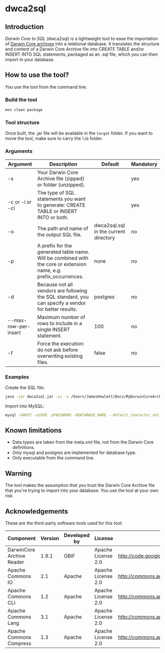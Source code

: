 dwca2sql
========

## Introduction

_Darwin Core to SQL_ (dwca2sql) is a lightweight tool to ease the importation of [Darwin Core archives](http://rs.tdwg.org/dwc/terms/guides/text/index.htm) into a relational database. It translates the structure and content of a Darwin Core Archive file into CREATE TABLE and/or INSERT INTO SQL statements, packaged as an .sql file, which you can then import in your database.

## How to use the tool?
You use the tool from the command line.

### Build the tool
```bash
mvn clean package
```

### Tool structure
Once built, the .jar file will be available in the `target` folder. If you want to move the tool, make sure to carry the `lib` folder.

### Arguments
| Argument | Description | Default |Mandatory|
| -------- | ----------- | ------- |-------  |
|-s <source file> |  Your Darwin Core Archive file (zipped) or folder (unzipped).  |   |yes|
|-c or -i or -ci	 |The type of SQL statements you want to generate: CREATE TABLE or INSERT INTO or both.||		 yes|
|-o <output file>	 |The path and name of the output SQL file.	| dwca2sql.sql in the current directory|	 no|
|-p <prefix>	 |A prefix for the generated table name. Will be combined with the core or extension name, e.g. prefix_occurrences.	|none|	 no|
|-d <database type>	 |Because not all vendors are following the SQL standard, you can specify a vendor for better results.	| postgres|	 no|
|--max-row-per-insert	 |Maximum number of rows to include in a single INSERT statement.|	 100|	 no|
|-f	 |Force the execution: do not ask before overwriting existing files.|	false|	 no|

### Examples
Create the SQL file:
```bash
java -jar dwca2sql.jar -ci -s /Users/JamesHowlett/Docs/MyDarwinCoreArchive.zip -o /tmp/unicorn.sql -p unicorn -d mysql
```

Import into MySQL:
```bash
mysql -hHOST -uUSER -pPASSWORD -DDATABASE_NAME --default_character_set utf8 -e "source /tmp/unicorn.sql"
```
## Known limitations
* Data types are taken from the meta.xml file, not from the Darwin Core definitions.
* Only mysql and postgres are implemented for database type.
* Only executable from the command line.

## Warning
The tool makes the assumption that you trust the Darwin Core Archive file that you're trying to import into your database. You use the tool at your own risk.

## Acknowledgements
These are the third-party software tools used for this tool:

| Component | Version | Developed by |License|Source|
| -------- | ----------- | ------- |-------  |-------  |
|DarwinCore Archive Reader|	1.9.1	| GBIF	| Apache License 2.0	|http://code.google.com/p/darwincore/wiki/DarwinCoreArchiveReader|
|Apache Commons IO|	2.1	| Apache|	 Apache License 2.0|	http://commons.apache.org/io/|
|Apache Commons CLI|	1.2	| Apache	| Apache License 2.0	|http://commons.apache.org/cli/|
|Apache Commons Lang|	3.1	| Apache	| Apache License 2.0|	http://commons.apache.org/lang/|
|Apache Commons Compress|	1.3	| Apache|	 Apache License 2.0	|http://commons.apache.org/compress/|
